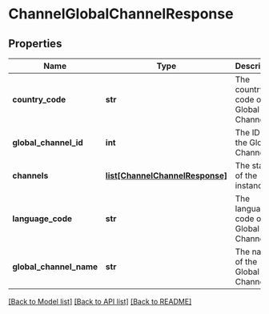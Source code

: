 # ChannelGlobalChannelResponse

## Properties
Name | Type | Description | Notes
------------ | ------------- | ------------- | -------------
**country_code** | **str** | The country code of the Global Channel. | [optional] 
**global_channel_id** | **int** | The ID of the Global Channel. | [optional] 
**channels** | [**list[ChannelChannelResponse]**](ChannelChannelResponse.md) | The status of the instances. | [optional] 
**language_code** | **str** | The language code of the Global Channel. | [optional] 
**global_channel_name** | **str** | The name of the Global Channel. | [optional] 

[[Back to Model list]](../README.md#documentation-for-models) [[Back to API list]](../README.md#documentation-for-api-endpoints) [[Back to README]](../README.md)

